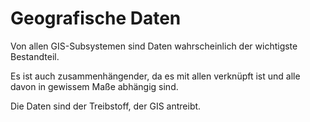 # Geografische Daten

Von allen GIS-Subsystemen sind Daten wahrscheinlich der wichtigste Bestandteil.  
 
Es ist auch zusammenhängender, da es mit allen verknüpft ist und alle davon in 
gewissem Maße abhängig sind.  

Die Daten sind der Treibstoff, der GIS antreibt.
